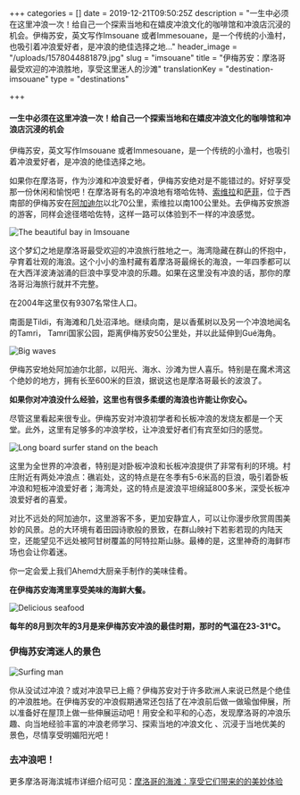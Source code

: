 +++
categories = []
date = 2019-12-21T09:50:25Z
description = "一生中必须在这里冲浪一次！给自己一个探索当地和在嬉皮冲浪文化的咖啡馆和冲浪店沉浸的机会。伊梅苏安，英文写作Imsouane 或者Immesouane，是一个传统的小渔村，也吸引着冲浪爱好者，是冲浪的绝佳选择之地..."
header_image = "/uploads/1578044881879.jpg"
slug = "imsouane"
title = "伊梅苏安：摩洛哥最受欢迎的冲浪胜地，享受这里迷人的沙滩"
translationKey = "destination-imsouane"
type = "destinations"

+++
#### **一生中必须在这里冲浪一次！给自己一个探索当地和在嬉皮冲浪文化的咖啡馆和冲浪店沉浸的机会**

伊梅苏安，英文写作Imsouane 或者Immesouane，是一个传统的小渔村，也吸引着冲浪爱好者，是冲浪的绝佳选择之地。

如果你在摩洛哥，作为沙滩和冲浪爱好者，伊梅苏安绝对是不能错过的。好好享受那一份休闲和愉悦吧！在摩洛哥有名的冲浪地有塔哈佐特、[索维拉](/zh/destinations/essaouira/ "索维拉")和[萨菲](/zh/destinations/safi/ "萨菲")，位于西南部的伊梅苏安在[阿加迪尔](/zh/destinations/agadir/ "阿加迪尔")以北70公里，索维拉以南100公里处。去伊梅苏安旅游的游客，同样会途径塔哈佐特，这样一路可以体验到不一样的冲浪感觉。

![The beautiful bay in Imsouane](/uploads/1578045795794.jpg "The beautiful bay in Imsouane")

这个梦幻之地是摩洛哥最受欢迎的冲浪旅行胜地之一。海湾隐藏在群山的怀抱中，孕育着壮观的海浪。这个小小的渔村藏有着摩洛哥最绵长的海浪，一年四季都可以在大西洋波涛汹涌的巨浪中享受冲浪的乐趣。如果在这里没有冲浪的话，那你的摩洛哥沿海旅行就并不完整。

在2004年这里仅有9307名常住人口。

南面是Tildi，有海滩和几处沼泽地。继续向南，是以香蕉树以及另一个冲浪地闻名的Tamri， Tamri国家公园，距离伊梅苏安50公里处，并以此延伸到Gué海角。

![Big waves](/uploads/sea-1025667_1280.jpg "Big waves")

伊梅苏安地处阿加迪尔北部，以阳光、海水、沙滩为世人喜乐。特别是在魔术湾这个绝妙的地方，拥有长至600米的巨浪，据说这也是摩洛哥最长的波浪了。

**如果你对冲浪没什么经验，这里也有很多柔缓的海浪也许能让你安心。**

尽管这里看起来很专业。伊梅苏安对冲浪初学者和长板冲浪的发烧友都是一个天堂。此外，这里有足够多的冲浪学校，让冲浪爱好者们有宾至如归的感觉。

![Long board surfer stand on the beach](/uploads/yuliya-kosolapova-IghnKYPqfZo-unsplash.jpg "Long board surfer stand on the beach")

这里为全世界的冲浪者，特别是对卧板冲浪和长板冲浪提供了非常有利的环境。村庄附近有两处冲浪点：礁岩处，这的特点是在冬季有5-6米高的巨浪，吸引着卧板冲浪和短板冲浪爱好者；海湾处，这的特点是波浪平坦绵延800多米，深受长板冲浪爱好者的喜爱。

对比不远处的阿加迪尔，这里游客不多，更加安静宜人，可以让你漫步欣赏周围美妙的风景。总的大环境有着田园诗歌般的景致，在群山映衬下若影若现的内陆天空，还能望见不远处被阿甘树覆盖的阿特拉斯山脉。最棒的是，这里神奇的海鲜市场也会让你着迷。

你一定会爱上我们Ahemd大厨亲手制作的美味佳肴。

**在伊梅苏安海湾里享受美味的海鲜大餐。**

![Delicious seafood](/uploads/Imsouane1.jpg "Delicious seafood")

**每年的8月到次年的3月是来伊梅苏安冲浪的最佳时期，那时的气温在23-31℃。**

### **伊梅苏安湾迷人的景色**

![Surfing man](/uploads/Imsouane2.jpg "Surfing man")

你从没试过冲浪？或对冲浪早已上瘾？伊梅苏安对于许多欧洲人来说已然是个绝佳的冲浪胜地。在伊梅苏安的冲浪假期通常还包括了在冲浪前后做一做瑜伽伸展，所以准备好在屋顶上做一些伸展运动吧！用安全和平和的心态，发现摩洛哥的冲浪乐趣、向当地经验丰富的冲浪老师学习、探索当地的冲浪文化 、沉浸于当地优美的景色，尽情享受明媚阳光吧！

### **去冲浪吧！**

更多摩洛哥海滨城市详细介绍可见：[摩洛哥的海滩：享受它们带来的的美妙体验](/zh/destinations/enjoy-the-incredible-experience-of-visiting-the-moroccan-beaches/ "摩洛哥的海滩：享受它们带来的的美妙体验")